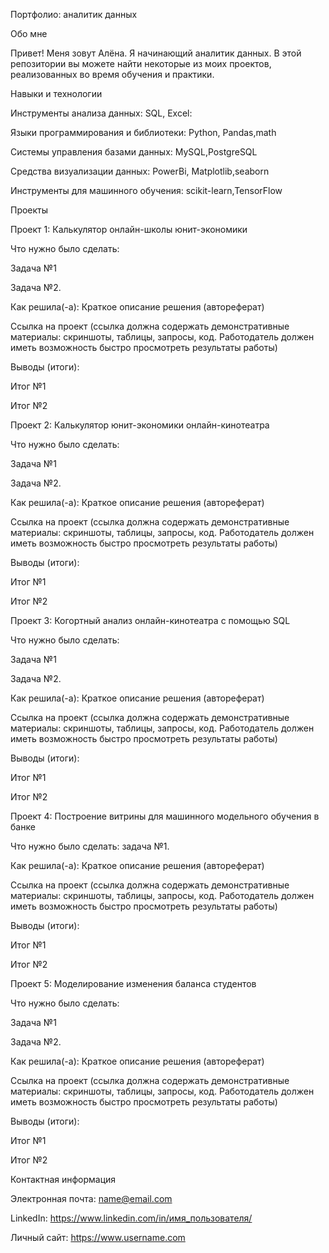 Портфолио: аналитик данных


Обо мне

Привет! Меня зовут Алёна. Я начинающий аналитик данных. В этой репозитории вы можете найти некоторые из моих проектов, реализованных во время обучения и практики.

Навыки и технологии

Инструменты анализа данных: SQL, Excel:

Языки программирования и библиотеки: Python, Pandas,math

Системы управления базами данных: MySQL,PostgreSQL

Средства визуализации данных: PowerBi, Matplotlib,seaborn

Инструменты для машинного обучения: scikit-learn,TensorFlow


Проекты

Проект 1: Калькулятор онлайн-школы юнит-экономики

Что нужно было сделать:

Задача №1

Задача №2.

Как решила(-а): Краткое описание решения (автореферат)

Ссылка на проект (ссылка должна содержать демонстративные материалы: скриншоты, таблицы, запросы, код. Работодатель должен иметь возможность быстро просмотреть результаты работы)

Выводы (итоги):

Итог №1

Итог №2


Проект 2: Калькулятор юнит-экономики онлайн-кинотеатра

Что нужно было сделать:

Задача №1

Задача №2.

Как решила(-а): Краткое описание решения (автореферат)

Ссылка на проект (ссылка должна содержать демонстративные материалы: скриншоты, таблицы, запросы, код. Работодатель должен иметь возможность быстро просмотреть результаты работы)

Выводы (итоги):

Итог №1

Итог №2


Проект 3: Когортный анализ онлайн-кинотеатра с помощью SQL

Что нужно было сделать:

Задача №1

Задача №2.

Как решила(-а): Краткое описание решения (автореферат)

Ссылка на проект (ссылка должна содержать демонстративные материалы: скриншоты, таблицы, запросы, код. Работодатель должен иметь возможность быстро просмотреть результаты работы)

Выводы (итоги):

Итог №1

Итог №2

Проект 4: Построение витрины для машинного модельного обучения в банке

Что нужно было сделать: задача №1.

Как решила(-а): Краткое описание решения (автореферат)

Ссылка на проект (ссылка должна содержать демонстративные материалы: скриншоты, таблицы, запросы, код. Работодатель должен иметь возможность быстро просмотреть результаты работы)

Выводы (итоги):

Итог №1

Итог №2

Проект 5: Моделирование изменения баланса студентов

Что нужно было сделать:

Задача №1

Задача №2.

Как решила(-а): Краткое описание решения (автореферат)

Ссылка на проект (ссылка должна содержать демонстративные материалы: скриншоты, таблицы, запросы, код. Работодатель должен иметь возможность быстро просмотреть результаты работы)

Выводы (итоги):

Итог №1

Итог №2


Контактная информация

Электронная почта: name@email.com

LinkedIn: https://www.linkedin.com/in/имя_пользователя/

Личный сайт: https://www.username.com
